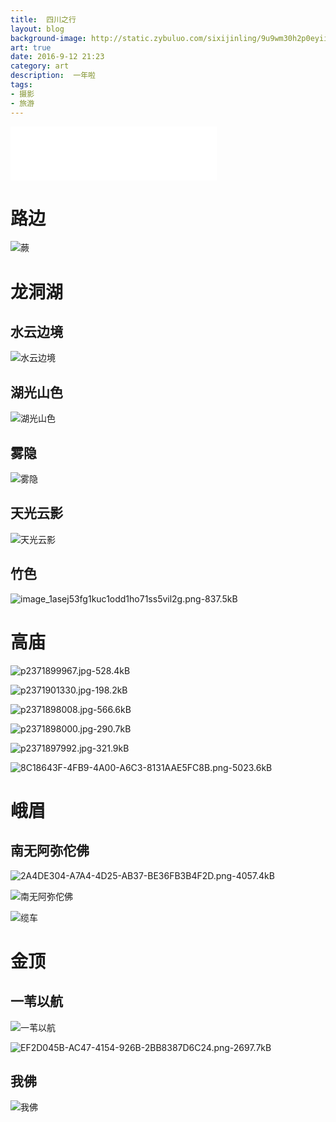 ```yaml
---
title:  四川之行
layout: blog
background-image: http://static.zybuluo.com/sixijinling/9u9wm30h2p0eyii0msgtjh9n/image_1asej53fg1kuc1odd1ho71ss5vil2g.png
art: true
date: 2016-9-12 21:23
category: art
description:  一年啦
tags:
- 摄影
- 旅游
---
```


<iframe frameborder="no" border="0" marginwidth="0" marginheight="0" width="330" height="86" src="//music.163.com/outchain/player?type=2&id=27672422&auto=0&height=66"></iframe>

# 路边

![蕨][1]

# 龙洞湖

## 水云边境

![水云边境][2]

## 湖光山色

![湖光山色][3]

## 雾隐

![雾隐][4]

## 天光云影

![天光云影][5]

## 竹色

![image_1asej53fg1kuc1odd1ho71ss5vil2g.png-837.5kB][6]

# 高庙

![p2371899967.jpg-528.4kB][7]

![p2371901330.jpg-198.2kB][8]

![p2371898008.jpg-566.6kB][9]

![p2371898000.jpg-290.7kB][10]

![p2371897992.jpg-321.9kB][11]

![8C18643F-4FB9-4A00-A6C3-8131AAE5FC8B.png-5023.6kB][12]

# 峨眉

## 南无阿弥佗佛

![2A4DE304-A7A4-4D25-AB37-BE36FB3B4F2D.png-4057.4kB][13]

![南无阿弥佗佛][14]

![缆车][15]

# 金顶

## 一苇以航

![一苇以航][16]

![EF2D045B-AC47-4154-926B-2BB8387D6C24.png-2697.7kB][17]
## 我佛

![我佛][18]


  [1]: http://static.zybuluo.com/sixijinling/91ll9ptoe5gq3ugrz4v1zgkg/image_1asejjnl21uhkh2914hk7911cj69.png
  [2]: http://static.zybuluo.com/sixijinling/h020myfoin4gg48t7u13oma8/image_1aseis3hljmj1dtt1dn4pni16ici.png
  [3]: http://static.zybuluo.com/sixijinling/obulxhd9016ltrhos3ziitj8/image_1asej9t63id3quh1l3t1nucska2t.png
  [4]: http://static.zybuluo.com/sixijinling/p5pphgjx222ux9l5cvms1thg/image_1asejbvp61rn61uiq1dmi11cajso3a.png
  [5]: http://static.zybuluo.com/sixijinling/mwscsud5770j1c0343t5cbz1/image_1asej3e9p1s2fq59s5q1bp5vn823.png
  [6]: http://static.zybuluo.com/sixijinling/9u9wm30h2p0eyii0msgtjh9n/image_1asej53fg1kuc1odd1ho71ss5vil2g.png
  [7]: http://static.zybuluo.com/sixijinling/ibx0v5zd4e5w1a5ug8kz4ov6/p2371899967.jpg
  [8]: http://static.zybuluo.com/sixijinling/rnkm77qxe0crc08lrixtr1zv/p2371901330.jpg
  [9]: http://static.zybuluo.com/sixijinling/qh4b27yocscmky6vx6svpqr9/p2371898008.jpg
  [10]: http://static.zybuluo.com/sixijinling/ymopz3lptwgs94cywdfcswbd/p2371898000.jpg
  [11]: http://static.zybuluo.com/sixijinling/9zmu9vzfxn8uyi8hhla161zg/p2371897992.jpg
  [12]: http://static.zybuluo.com/sixijinling/8vc9gjisdli9xylgyygteg12/8C18643F-4FB9-4A00-A6C3-8131AAE5FC8B.png
  [13]: http://static.zybuluo.com/sixijinling/rzh6t4togijcyf943gva4oyx/2A4DE304-A7A4-4D25-AB37-BE36FB3B4F2D.png
  [14]: http://static.zybuluo.com/sixijinling/uk8yv75bj4ivvh90alq4lynf/image_1asejs5tb12b8137s1q421o8ia1120.png
  [15]: http://static.zybuluo.com/sixijinling/bv2a95lmquho6iedbq270fxy/image_1asejr5f2g9h1i0113mb51vmm91j.png
  [16]: http://static.zybuluo.com/sixijinling/rcy1fc7mbv439x8x6tb2j7hf/image_1asek0jge89gtco83h1tn7144r2d.png
  [17]: http://static.zybuluo.com/sixijinling/qjjxu3bdg98duwtmo2ee7y68/EF2D045B-AC47-4154-926B-2BB8387D6C24.png
  [18]: http://static.zybuluo.com/sixijinling/d7uw1o655gdd80y5z3e7opyd/image_1asek3cnak0kmcaiqkrlq11552q.png